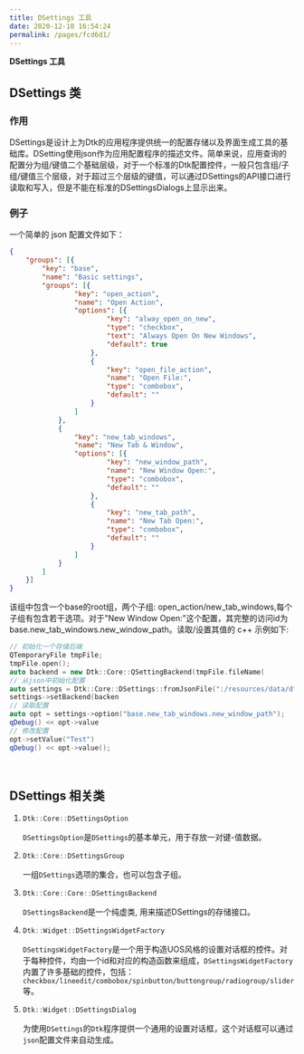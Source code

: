 ```yaml
---
title: DSettings 工具
date: 2020-12-10 16:54:24
permalink: /pages/fcd6d1/
---
```



**DSettings 工具**

## DSettings 类

### 作用

DSettings是设计上为Dtk的应用程序提供统一的配置存储以及界面生成工具的基础库。DSetting使用json作为应用配置程序的描述文件。简单来说，应用查询的配置分为组/键值二个基础层级，对于一个标准的Dtk配置控件，一般只包含组/子组/键值三个层级，对于超过三个层级的键值，可以通过DSettings的API接口进行读取和写入，但是不能在标准的DSettingsDialogs上显示出来。

### 例子

一个简单的 json 配置文件如下：

```json
{
    "groups": [{
        "key": "base",
        "name": "Basic settings",
        "groups": [{
                "key": "open_action",
                "name": "Open Action",
                "options": [{
                        "key": "alway_open_on_new",
                        "type": "checkbox",
                        "text": "Always Open On New Windows",
                        "default": true
                    },
                    {
                        "key": "open_file_action",
                        "name": "Open File:",
                        "type": "combobox",
                        "default": ""
                    }
                ]
            },
            {
                "key": "new_tab_windows",
                "name": "New Tab & Window",
                "options": [{
                        "key": "new_window_path",
                        "name": "New Window Open:",
                        "type": "combobox",
                        "default": ""
                    },
                    {
                        "key": "new_tab_path",
                        "name": "New Tab Open:",
                        "type": "combobox",
                        "default": ""
                    }
                ]
            }
        ]
    }]
}
```

该组中包含一个base的root组，两个子组: open_action/new_tab_windows,每个子组有包含若干选项。对于"New Window Open:"这个配置，其完整的访问id为base.new_tab_windows.new_window_path。读取/设置其值的 c++ 示例如下:

```cpp
// 初始化一个存储后端
QTemporaryFile tmpFile;
tmpFile.open();
auto backend = new Dtk::Core::QSettingBackend(tmpFile.fileName(
// 从json中初始化配置
auto settings = Dtk::Core::DSettings::fromJsonFile(":/resources/data/dfm-settings.json");
settings->setBackend(backen
// 读取配置
auto opt = settings->option("base.new_tab_windows.new_window_path");
qDebug() << opt->value
// 修改配置
opt->setValue("Test")
qDebug() << opt->value();
```

<br>

## DSettings 相关类

1. ```cpp
   Dtk::Core::DSettingsOption
   ```

   `DSettingsOption`是`DSettings`的基本单元，用于存放一对键-值数据。

2. ```cpp
   Dtk::Core::DSettingsGroup
   ```

   一组`DSettings`选项的集合，也可以包含子组。

3. ```cpp
   Dtk::Core::Core::DSettingsBackend
   ```

   `DSettingsBackend`是一个纯虚类, 用来描述DSettings的存储接口。

4. ```cpp
   Dtk::Widget::DSettingsWidgetFactory
   ```

   `DSettingsWidgetFactory`是一个用于构造UOS风格的设置对话框的控件。对于每种控件，均由一个id和对应的构造函数来组成，`DSettingsWidgetFactory`内置了许多基础的控件，包括：`checkbox/lineedit/combobox/spinbutton/buttongroup/radiogroup/slider`等。

5. ```cpp
   Dtk::Widget::DSettingsDialog
   ```

   为使用`DSettings`的`Dtk`程序提供一个通用的设置对话框，这个对话框可以通过`json`配置文件来自动生成。